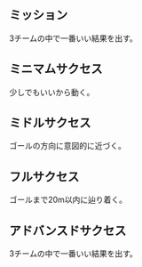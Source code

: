 ## ミッション

3チームの中で一番いい結果を出す。

## ミニマムサクセス

少しでもいいから動く。

## ミドルサクセス

ゴールの方向に意図的に近づく。

## フルサクセス

ゴールまで20m以内に辿り着く。

## アドバンスドサクセス

3チームの中で一番いい結果を出す。
